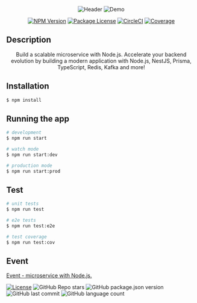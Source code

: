 <p align="center">
  <img src="/.github/header.png"alt="Header" />
  <img src="/.github/demo.png"alt="Demo" />
</p>

[circleci-image]: https://img.shields.io/circleci/build/github/nestjs/nest/master?token=abc123def456
[circleci-url]: https://circleci.com/gh/nestjs/nest

<p align="center">
<a href="https://www.npmjs.com/~nestjscore" target="_blank"><img src="https://img.shields.io/npm/v/@nestjs/core.svg" alt="NPM Version" /></a>
<a href="https://www.npmjs.com/~nestjscore" target="_blank"><img src="https://img.shields.io/npm/l/@nestjs/core.svg" alt="Package License" /></a>
<a href="https://circleci.com/gh/nestjs/nest" target="_blank"><img src="https://img.shields.io/circleci/build/github/nestjs/nest/master" alt="CircleCI" /></a>
<a href="https://coveralls.io/github/nestjs/nest?branch=master" target="_blank"><img src="https://coveralls.io/repos/github/nestjs/nest/badge.svg?branch=master#9" alt="Coverage" /></a>
</p>

</p>
  <!--[![Backers on Open Collective](https://opencollective.com/nest/backers/badge.svg)](https://opencollective.com/nest#backer)
  [![Sponsors on Open Collective](https://opencollective.com/nest/sponsors/badge.svg)](https://opencollective.com/nest#sponsor)-->

## Description

<p align="center">Build a scalable microservice with Node.js. Accelerate your backend evolution by building a modern application with Node.js, NestJS, Prisma, TypeScript, Redis, Kafka and more!</p>

## Installation

```bash
$ npm install
```

## Running the app

```bash
# development
$ npm run start

# watch mode
$ npm run start:dev

# production mode
$ npm run start:prod
```

## Test

```bash
# unit tests
$ npm run test

# e2e tests
$ npm run test:e2e

# test coverage
$ npm run test:cov
```

## Event

<a href="https://lp.rocketseat.com.br/inscricao/ignite-lab?referralId=gleydson-2210" target="_blank">Event - microservice with Node.js.</a>

[![License](https://img.shields.io/badge/license-MIT-green?style=for-the-badge)](./LICENSE)
![GitHub Repo stars](https://img.shields.io/github/stars/gw-rodrigues/notifications-service-nodejs-nestjs-ts?style=for-the-badge)
![GitHub package.json version](https://img.shields.io/github/package-json/v/gw-rodrigues/notifications-service-nodejs-nestjs-ts?style=for-the-badge)
![GitHub last commit](https://img.shields.io/github/last-commit/gw-rodrigues/notifications-service-nodejs-nestjs-ts?style=for-the-badge)
![GitHub language count](https://img.shields.io/github/languages/count/gw-rodrigues/notifications-service-nodejs-nestjs-ts?style=for-the-badge)
